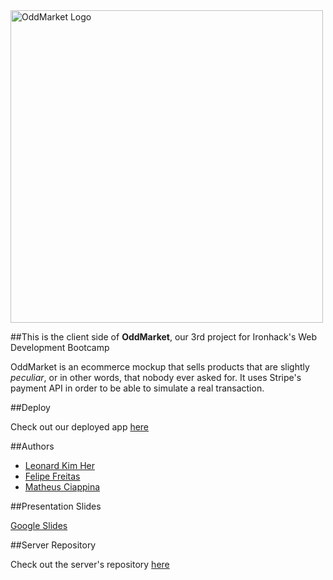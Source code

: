 <img alt="OddMarket Logo" src="https://github.com/LBWKH/pickr-project/blob/master/src/images/logoWrittenOrange.png" width="500px"/>

##This is the client side of **OddMarket**, our 3rd project for Ironhack's Web Development Bootcamp

OddMarket is an ecommerce mockup that sells products that are slightly *peculiar*, or in other words, that nobody ever asked for. It uses Stripe's payment API in order to be able to simulate a real transaction.

##Deploy

Check out our deployed app [here](https://oddmarket.netlify.app)

##Authors

- [Leonard Kim Her](github.com/LBWKH)
- [Felipe Freitas](github.com/sincopeiro)
- [Matheus Ciappina](github.com/mciappina)

##Presentation Slides

[Google Slides](https://docs.google.com/presentation/d/1d7XnHfum8TtoYDmu1JaCfFW9EJYa_txjmPI7AjNWrMg/edit?usp=sharing)

##Server Repository

Check out the server's repository [here](https://github.com/LBWKH/OddMarket---Server)




